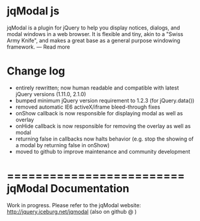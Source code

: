 jqModal js
======
jqModal is a plugin for jQuery to help you display notices, dialogs, and modal windows in a web browser. It is flexible and tiny, akin to a "Swiss Army Knife", and makes a great base as a general purpose windowing framework. — Read more

Change log 
=======
* entirely rewritten; now human readable and compatible with latest jQuery versions (1.11.0, 2.1.0)
* bumped minimum jQuery version requirement to 1.2.3 (for jQuery.data())
* removed automatic IE6 activeX/iframe bleed-through fixes
* onShow callback is now responsible for displaying modal as well as overlay
* onHide callback is now responsible for removing the overlay as well as modal
* returning false in callbacks now halts behavior (e.g. stop the showing of a modal by returning false in onShow)
* moved to github to improve maintenance and community development

=========================
  jqModal Documentation
=========================

Work in progress. Please refer to the jqModal website:
  http://jquery.iceburg.net/jqmodal (also on github @  )

